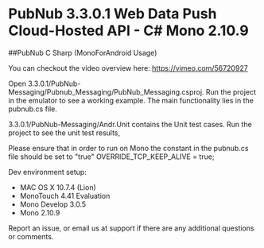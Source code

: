 # PubNub 3.3.0.1 Web Data Push Cloud-Hosted API - C# Mono 2.10.9 
##PubNub C Sharp (MonoForAndroid Usage)

You can checkout the video overview here: https://vimeo.com/56720927

Open 3.3.0.1/PubNub-Messaging/Pubnub_Messaging/PubNub_Messaging.csproj. 
Run the project in the emulator to see a working example. The main functionality lies in the pubnub.cs file.

3.3.0.1/PubNub-Messaging/Andr.Unit contains the Unit test cases. Run the project to see the unit test results,

Please ensure that in order to run on Mono the constant in the pubnub.cs file should be set to "true"
OVERRIDE_TCP_KEEP_ALIVE = true;

Dev environment setup:
- MAC OS X 10.7.4 (Lion)
- MonoTouch 4.41 Evaluation
- Mono Develop 3.0.5
- Mono 2.10.9 

Report an issue, or email us at support if there are any additional questions or comments.


